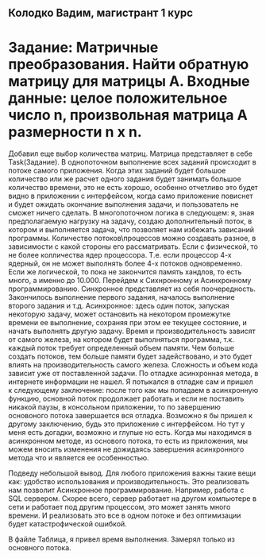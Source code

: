 ## Колодко Вадим, магистрант 1 курс
# Задание: Матричные преобразования. Найти обратную матрицу для матрицы А. Входные данные: целое положительное число n, произвольная матрица А размерности n х n.

Добавил еще выбор количества матриц. Матрица представляет в себе Task(Задание). В однопоточном выполнение всех заданий происходит в потоке самого приложения. Когда этих заданий будет большое количество или же расчет одного задания будет занимать большое количество времени, это не есть хорошо, особенно отчетливо это будет видно в приложении с интерфейсом, когда само приложение повиснет и будет ожидать окончание выполнения задачи, и пользователь не сможет ничего сделать. В многопоточном логика в следующем: я, зная предполагаемую нагрузку на задачу, создаю дополнительный поток, в котором и выполняется задача, что позволяет нам избежать зависаний программы. Количество потоков\процессов можно создавать разное, в зависимости с какой стороны его рассматривать. Если с физической, то не более колличества ядер процессора. Т.е. если процессор 4-х ядерный, он не может выполнять более 4-х потоков одновременно. Если же логической, то пока не закончится память хандлов, то есть много, а именно до 10.000. Перейдем к Сихнронному и Асинхронному программированию. Синхронное представляет из себя поочередность. Закончилось выполнение первого задания, началось выполнение второго задания и т.д. Асинхронное: здесь один поток, запуская некоторую задачу, может остановить на некотором промежутке времени ее выполнение, сохраняя при этом ее текущее состояние, и начать выполнять другую задачу. Время и производительность зависят от самого железа, на котором будет выполняться программа, т.к. каждый поток требует определенный объем памяти. Чем больше создать потоков, тем больше памяти будет задействовано, и это будет влиять на производительность самого железа. Сложность и объем кода зависит уже от поставленной задачи. По отладке асинхронная метода, в интернете информации не нашел. Я потыкался в отладке сам и пришел к следующему заключение: после того как мы попадаем в асинхронную функцию, основной поток продолжает работать и если не поставить никакой паузы, в консольном приложении, то по завершению основоного потока завершается вся отладка. Возможно я бы пришел к другому заключению, будь это приложение с интерфейсом. Но тут у меня есть догадки, возможно и глупые но есть. Когда мы находимся в асинхронном методе, из основого потока, то есть из приложения, мы можем вносить изменения не дожидаясь завершения асинхронного метода что и является ее особенностью.

Подведу небольшой вывод. Для любого приложения важны такие вещи как: удобство использования и производительность. Это реализовать нам позволит Асинхронное программирование. Например, работа с SQL сервером. Скорее всего, сервер работает на другом компьютере в сети и работает под другим процессом, это может занять много времени. И реализовать это все в одном потоке и без оптимизации будет катастрофической ошибкой.

В файле Таблица, я привел время выполнения. Замерял только из основного потока. 
